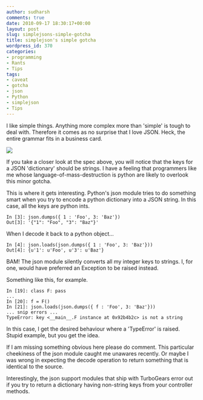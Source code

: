 ```yaml
---
author: sudharsh
comments: true
date: 2010-09-17 18:30:17+00:00
layout: post
slug: simplejsons-simple-gotcha
title: simplejson's simple gotcha
wordpress_id: 370
categories:
- programming
- Rants
- Tips
tags:
- caveat
- gotcha
- json
- Python
- simplejson
- Tips
---
```


I like simple things. Anything more complex more than 'simple' is tough to deal with. Therefore it comes as no surprise that I love JSON. Heck, the entire grammar fits in a business card.

[![](http://farm3.static.flickr.com/2551/3763158824_e2f57810c4.jpg)](http://www.flickr.com/photos/equanimity/3763158824/)

If you take a closer look at the spec above, you will notice that the keys for a JSON 'dictionary' should be strings. I have a feeling that programmers like me whose language-of-mass-destruction is python are likely to overlook this minor gotcha.

This is where it gets interesting. Python's json module tries to do something smart when you try to encode a python dictionary into a JSON string. In this case, all the keys are python ints.

``` 
In [3]: json.dumps({ 1 : 'Foo', 3: 'Baz'})
Out[3]: '{"1": "Foo", "3": "Baz"}'
```

When I decode it back to a python object...

``` 
In [4]: json.loads(json.dumps({ 1 : 'Foo', 3: 'Baz'}))
Out[4]: {u'1': u'Foo', u'3': u'Baz'}
```

BAM! The json module silently converts all my integer keys to strings. I, for one, would have preferred an Exception to be raised instead.

Something like this, for example.
``` 
In [19]: class F: pass
...
In [20]: f = F()
In [21]: json.loads(json.dumps({ f : 'Foo', 3: 'Baz'}))
... snip errors ...
TypeError: key <__main__.F instance at 0x92b4b2c> is not a string
```

In this case, I get the desired behaviour where a 'TypeError' is raised. Stupid example, but you get the idea.

If I am missing something obvious here please do comment. This particular cheekiness of the json module caught me unawares recently. Or maybe I was wrong in expecting the decode operation to return something that is identical to the source.

Interestingly, the json support modules that ship with TurboGears error out if you try to return a dictionary having non-string keys from your controller methods. 
